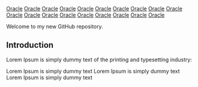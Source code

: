
[Oracle](https://docs.github.com/) 
[Oracle](https://docs.github.com/) 
[Oracle](https://docs.github.com/) 
[Oracle](https://docs.github.com/) 
[Oracle](https://docs.github.com/) 
[Oracle](https://docs.github.com/) 
[Oracle](https://docs.github.com/) 
[Oracle](https://docs.github.com/) 
[Oracle](https://docs.github.com/) 
[Oracle](https://docs.github.com/) 
[Oracle](https://docs.github.com/) 
[Oracle](https://docs.github.com/) 
[Oracle](https://docs.github.com/) 
[Oracle](https://docs.github.com/) 
[Oracle](https://docs.github.com/) 
[Oracle](https://docs.github.com/) 
[Oracle](https://docs.github.com/) 
[Oracle](https://docs.github.com/) 
[Oracle](https://docs.github.com/) 

Welcome to my new GitHub repository.

## Introduction

Lorem Ipsum is simply dummy text of the printing and typesetting industry:

Lorem Ipsum is simply dummy text
Lorem Ipsum is simply dummy text
Lorem Ipsum is simply dummy text
